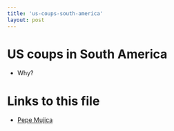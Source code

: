 ```yaml
---
title: 'us-coups-south-america'
layout: post
---
```


# US coups in South America

-   Why?


# Links to this file

- [Pepe Mujica](/20201109111000-pepe_mujica)
